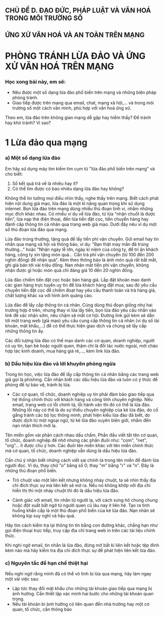 ## CHỦ ĐỀ D. ĐẠO ĐỨC, PHÁP LUẬT VÀ VĂN HOÁ TRONG MÔI TRƯỜNG SỐ
## ỨNG XỬ VĂN HOÁ VÀ AN TOÀN TRÊN MẠNG

# PHÒNG TRÁNH LỪA ĐẢO VÀ ỨNG XỬ VĂN HOÁ TRÊN MẠNG

### Học xong bài này, em sẽ:

- Nêu được một số dạng lừa đảo phổ biến trên mạng và những biện pháp phòng tránh.
- Giao tiếp được trên mạng qua email, chat, mạng xã hội,... và trong môi trường số một cách văn minh, phù hợp với văn hoá ứng xử.

Theo em, lừa đảo trên không gian mạng dễ gặp hay hiếm thấy? Để tránh hay khó tránh? Vì sao?

# 1 Lừa đảo qua mạng

### a) Một số dạng lừa đảo

Em hãy sử dụng máy tìm kiếm tìm cụm từ "lừa đảo phổ biến trên mạng" và cho biết:
1) Số kết quả trả về là nhiêu hay ít?
2) Có thể tìm được có bao nhiêu dạng lừa đảo hay không?

Không thể tin tưởng mọi điều nhìn thấy, nghe thấy trên mạng. Biết cách phát hiện nội dung giả mạo, lừa đảo là một kĩ năng quan trọng khi sử dụng internet. Bọn lừa đảo trên mạng dùng nhiều thủ đoạn tinh vi, nhằm những mục đích khác nhau. Có nhiều ví dụ về lừa đảo, từ lừa "nhận chuốt là được tiền", lừa nạp thẻ điện thoại, đến lừa tiền đặt cọc, tiền chuyển hàng hay đánh cắp thông tin cá nhân qua trang web giả mạo. Dưới đây nêu ví dụ một số thủ đoạn lừa đảo qua mạng.

Lừa đảo trúng thưởng, tặng quà để lấy tiền phí vận chuyển. Gửi email hay tin nhắn qua mạng xã hội và thông báo, ví dụ: "Bạn thật may mắn đã trúng thưởng...” hoặc "Nhận ngày lễ lớn, ngày kỉ niệm của công ty, để tri ân khách hàng, công ty xin tặng món quà... Cần trả phí vận chuyển (từ 100 đến 200 nghìn đồng) để nhận quà". Kèm theo thông báo là ảnh món quà rất bắt mắt, ghi giá bán tới vài triệu đồng. Nan nhân mất tiền phí vận chuyển, không nhận được gì hoặc món quà chỉ đáng giá 10 đến 20 nghìn đồng.

Lừa đảo chiếm tiền đặt cọc hoặc bán hàng giả. Lắp đặt khoản mao danh các gian hàng trực tuyến uy tín để lừa khách hàng đặt mua, sau đó yêu cầu chuyển tiền đặt cọc để chiếm đoạt hay yêu cầu thanh toán và trả hàng giả, chất lượng khác xa với hình ảnh quảng cáo.

Lừa đảo để lấy cắp thông tin cá nhân. Cũng dùng thủ đoạn giống như hai trường hợp ở trên, nhưng thay vì lừa lấy tiền, bọn lừa đảo yêu cầu nhẫn vào link để xác nhận sớm, nếu chậm sẽ mất cơ hội. Đường link gửi kèm sẽ dẫn tới một trang web (giả mạo) yêu cầu cung cấp thông tin cá nhân (ví dụ số tài khoản, mật khẩu,...) để có thể thực hiện giao dịch và chúng sẽ lấy cắp những thông tin ấy.

Các đối tượng lừa đảo có thể mạo danh các cơ quan, doanh nghiệp, người có uy tín, bạn bè hoặc người quen, thậm chí là đối tác nước ngoài, mời chảo hợp tác kinh doanh, mua hàng giá rẻ,..., kèm link lừa đảo.

### b) Dấu hiệu lừa đảo và lời khuyên phòng ngừa

Trong tin học, việc lừa đảo để lấy cắp thông tin cá nhân bằng các trang web giả gọi là phishing. Cần nhận biết các dấu hiệu lừa đảo và luôn có ý thức để phòng đề tự bảo vệ, tránh bị lừa.

- Các cơ quan, tổ chức, doanh nghiệp uy tín phải đảm bảo giao tiếp qua hệ thống chính thức với khách hàng và công tính chuyên nghiệp. Nếu email, trang web có lỗi chính tả, lỗi hành văn thì đó có thể là lừa đảo. Những lỗi này có thể là do sự thiếu chuyên nghiệp của kẻ lừa đảo, do cố gắng tránh các bộ lọc thông minh, phát hiện kiểu lừa đảo đã biết, do được dịch từ một ngoại ngữ, từ kẻ lừa đảo xuyên biên giới, nhằm đến nạn nhân thích mới lạ.

Tên miền gồm vài phân cách nhau dấu chấm. Phần đầu viết tắt tên cơ quan, tổ chức, doanh nghiệp để nhớ nhưng các phần đuôi như: "com", "net", "org"... ít được chú ý hơn. Các đuôi tên miền khác với tên miền chính thức mà cơ quan, tổ chức, doanh nghiệp vẫn dùng là dấu hiệu lừa đảo.

Cần chú ý nhận biết những cách viết sai chính tả trong tên miền để đánh lừa người đọc. Ví dụ, thay chữ "o" bằng số 0; thay "m" bằng "r" và "n". Đây là những thủ đoạn phổ biến.

- Trỏ chuột vào một liên kết nhưng không nháy chuột, ta sẽ nhìn thấy địa chỉ đích thực sự mà liên kết sẽ mở ra. Nếu nó không khớp với địa chỉ hiển thị thì một nháy chuột thì đó là dấu hiệu lừa đảo.

- Cảnh giác với email, tin nhắn từ người lạ, với cách xưng hô chung chung hoặc đột xuất bất ngờ từ người quen cũ lâu nay ít liên hệ. Tạo ra tình huống khẩn cấp là một thủ đoạn phổ biến của kẻ lừa đảo. Nạn nhân sẽ không kịp suy nghĩ và hậu quả.

Hãy tìm cách kiểm tra lại thông tin tin bằng con đường khác, chẳng hạn như gọi điện thoại trực tiếp, truy cập địa chỉ trang web in trên các tài liệu chính thức.

Khi nghi ngờ email, tin nhắn là lừa đảo, đừng mở bất kì liên kết hoặc tệp đính kèm nào mà hãy kiểm tra địa chỉ đích thực sự để phát hiện liên kết lừa đảo.

### c) Nguyên tắc để hạn chế thiệt hại

Nếu nghi ngờ rằng mình đã có thể vô tình bị lừa qua mạng, hãy làm ngay một vài việc sau:

- Lập tức thay đổi mật khẩu cho những tài khoản giao tiếp qua mạng bị ảnh hưởng. Cần thiết lập xác minh hai bước cho những tài khoản quan trọng.
- Nếu tài khoản bi ảnh hưởng có liên quan đến nhà trường hay một cơ quan, tổ chức, cần thông báo
